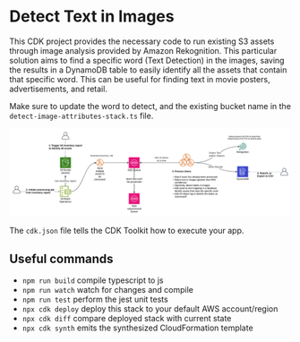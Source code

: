 # Detect Text in Images

This CDK project provides the necessary code to run existing S3 assets through image analysis provided by Amazon Rekognition. This particular solution aims to find a specific word (Text Detection) in the images, saving the results in a DynamoDB table to easily identify all the assets that contain that specific word. This can be useful for finding text in movie posters, advertisements, and retail.

Make sure to update the word to detect, and the existing bucket name in the `detect-image-attributes-stack.ts` file.

![Architecture](./architecture.png)

The `cdk.json` file tells the CDK Toolkit how to execute your app.

## Useful commands

* `npm run build`   compile typescript to js
* `npm run watch`   watch for changes and compile
* `npm run test`    perform the jest unit tests
* `npx cdk deploy`  deploy this stack to your default AWS account/region
* `npx cdk diff`    compare deployed stack with current state
* `npx cdk synth`   emits the synthesized CloudFormation template
